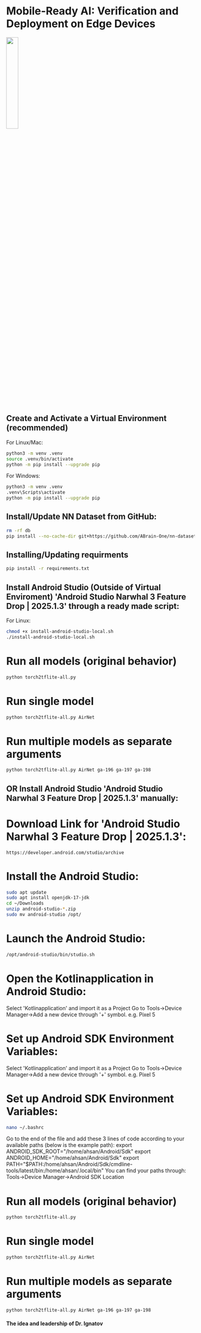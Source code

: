 # Mobile-Ready AI: Verification and Deployment on Edge Devices

<img src='https://abrain.one/img/nnlite-logo.png' width='25%'/>

## Create and Activate a Virtual Environment (recommended)
For Linux/Mac:
```bash
python3 -m venv .venv
source .venv/bin/activate
python -m pip install --upgrade pip
```
For Windows:
```bash
python3 -m venv .venv
.venv\Scripts\activate
python -m pip install --upgrade pip
```
## Install/Update NN Dataset from GitHub:
```bash
rm -rf db
pip install --no-cache-dir git+https://github.com/ABrain-One/nn-dataset --upgrade --force --extra-index-url https://download.pytorch.org/whl/cu126
```

## Installing/Updating requirments 
```bash
pip install -r requirements.txt
```

## Install Android Studio (Outside of Virtual Enviroment) 'Android Studio Narwhal 3 Feature Drop | 2025.1.3' through a ready made script: 
For Linux:
```bash
chmod +x install-android-studio-local.sh
./install-android-studio-local.sh
```

# Run all models (original behavior)
```bash
python torch2tflite-all.py
```

# Run single model
```bash
python torch2tflite-all.py AirNet
```
	
# Run multiple models as separate arguments
```bash
python torch2tflite-all.py AirNet ga-196 ga-197 ga-198	
```
		

## OR Install Android Studio 'Android Studio Narwhal 3 Feature Drop | 2025.1.3' manually:

# Download Link for 'Android Studio Narwhal 3 Feature Drop | 2025.1.3':
	https://developer.android.com/studio/archive
	
# Install the Android Studio:
```bash
sudo apt update
sudo apt install openjdk-17-jdk
cd ~/Downloads
unzip android-studio-*.zip
sudo mv android-studio /opt/
```
	
# Launch the Android Studio:
```bash
/opt/android-studio/bin/studio.sh
```
	
# Open the Kotlinapplication in Android Studio:	
	
Select 'Kotlinapplication' and import it as a Project
Go to Tools->Device Manager->Add a new device through '+' symbol. e.g. Pixel 5

	
# Set up Android SDK Environment Variables:

Select 'Kotlinapplication' and import it as a Project
Go to Tools->Device Manager->Add a new device through '+' symbol. e.g. Pixel 5
	
# Set up Android SDK Environment Variables:
```bash
nano ~/.bashrc
```
Go to the end of the file and add these 3 lines of code according to your available paths (below is the example path): 
		export ANDROID_SDK_ROOT="/home/ahsan/Android/Sdk"
		export ANDROID_HOME="/home/ahsan/Android/Sdk"
		export PATH="$PATH:/home/ahsan/Android/Sdk/cmdline-tools/latest/bin:/home/ahsan/.local/bin"
	You can find your paths through: Tools->Device Manager->Android SDK Location


# Run all models (original behavior)
```bash
python torch2tflite-all.py
```

# Run single model
```bash
python torch2tflite-all.py AirNet
```
	
# Run multiple models as separate arguments
```bash
python torch2tflite-all.py AirNet ga-196 ga-197 ga-198	
```

#### The idea and leadership of Dr. Ignatov
